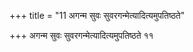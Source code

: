 +++
title = "11 अगन्म सुवः सुवरगन्मेत्यादित्यमुपतिष्ठते"

+++
अगन्म सुवः सुवरगन्मेत्यादित्यमुपतिष्ठते ११